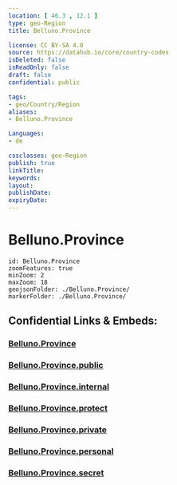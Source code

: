 ```yaml
---
location: [ 46.3 , 12.1 ] 
type: geo-Region
title: Belluno.Province

license: CC BY-SA 4.0
source: https://datahub.io/core/country-codes
isDeleted: false
isReadOnly: false
draft: false
confidential: public

tags:
- geo/Country/Region
aliases:
- Belluno.Province

Languages:
- de

cssclasses: geo-Region
publish: true
linkTitle: 
keywords: 
layout: 
publishDate: 
expiryDate: 
---
```


# Belluno.Province

```leaflet
id: Belluno.Province
zoomFeatures: true 
minZoom: 2 
maxZoom: 18
geojsonFolder: ./Belluno.Province/
markerFolder: ./Belluno.Province/
```


## Confidential Links & Embeds: 

### [Belluno.Province](/_Standards/Earth/Continent/Europe/Europe~South/Italy/regions~Italy/Veneto/Belluno.Province.md) 

### [Belluno.Province.public](/_public/Earth/Continent/Europe/Europe~South/Italy/regions~Italy/Veneto/Belluno.Province.public.md) 

### [Belluno.Province.internal](/_internal/Earth/Continent/Europe/Europe~South/Italy/regions~Italy/Veneto/Belluno.Province.internal.md) 

### [Belluno.Province.protect](/_protect/Earth/Continent/Europe/Europe~South/Italy/regions~Italy/Veneto/Belluno.Province.protect.md) 

### [Belluno.Province.private](/_private/Earth/Continent/Europe/Europe~South/Italy/regions~Italy/Veneto/Belluno.Province.private.md) 

### [Belluno.Province.personal](/_personal/Earth/Continent/Europe/Europe~South/Italy/regions~Italy/Veneto/Belluno.Province.personal.md) 

### [Belluno.Province.secret](/_secret/Earth/Continent/Europe/Europe~South/Italy/regions~Italy/Veneto/Belluno.Province.secret.md)

